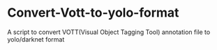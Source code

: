 # Convert-Vott-to-yolo-format
A script to convert VOTT(Visual Object Tagging Tool) annotation file to yolo/darknet format

